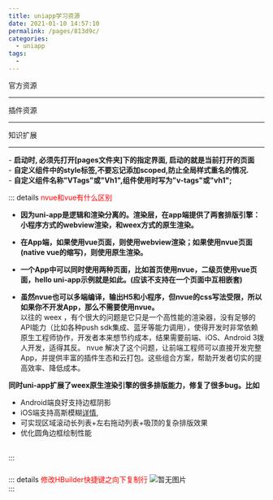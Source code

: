 ```yaml
---
title: uniapp学习资源
date: 2021-01-10 14:57:10
permalink: /pages/813d9c/
categories:
  - uniapp
tags:
  - 
---
```


<!-- 学习资源tags -->
官方资源
<hr>
<v-tags :tagsData=tagsData> </v-tags>

插件资源
<hr>
<v-tags :tagsData=tagsData2> </v-tags>

知识扩展
<hr>
- <b>启动时, 必须先打开[pages文件夹]下的指定界面, 启动的就是当前打开的页面</b><br/>
- <b>自定义组件中的style标签,不要忘记添加scoped,防止全局样式重名的情况. </b><br/>
- <b>自定义组件名称"VTags"或"Vh1",组件使用时写为"v-tags"或"vh1";</b><br/>

::: details <span style='color:red'>nvue和vue有什么区别</span>
- <b>因为uni-app是逻辑和渲染分离的。渲染层，在app端提供了两套排版引擎：小程序方式的webview渲染，和weex方式的原生渲染。</b><br/>
- <b>在App端，如果使用vue页面，则使用webview渲染；如果使用nvue页面(native vue的缩写)，则使用原生渲染。</b><br/>

- <b>一个App中可以同时使用两种页面，比如首页使用nvue，二级页使用vue页面，hello uni-app示例就是如此。(应该不支持在一个页面中互相嵌套)</b><br/>
- <b>虽然nvue也可以多端编译，输出H5和小程序，但nvue的css写法受限，所以如果你不开发App，那么不需要使用nvue。</b><br>
以往的 weex ，有个很大的问题是它只是一个高性能的渲染器，没有足够的API能力（比如各种push sdk集成、蓝牙等能力调用），使得开发时非常依赖原生工程师协作，开发者本来想节约成本，结果需要前端、iOS、Android 3拨人开发，适得其反。 nvue 解决了这个问题，让前端工程师可以直接开发完整 App，并提供丰富的插件生态和云打包。这些组合方案，帮助开发者切实的提高效率、降低成本。

<b>同时uni-app扩展了weex原生渲染引擎的很多排版能力，修复了很多bug。比如</b>
- Android端良好支持边框阴影
- iOS端支持高斯模糊[详情](https://ask.dcloud.net.cn/article/36617#view),
- 可实现区域滚动长列表+左右拖动列表+吸顶的复杂排版效果
- 优化圆角边框绘制性能
<br>
:::

::: details <span style='color:red'>修改HBuilder快捷键之向下复制行</span>
<img style="margin-top:10px" :src="$withBase('/uniapp/修改快捷键.jpg')" alt="暂无图片">
<br>
:::

<script>
  export default {
    data() {
      return {
          tagsData:[
            {
              'key': '官网框架',
              'value': 'https://uniapp.dcloud.io/collocation/pages'
            },
            {
              'key': '视频教程',
              'value': 'https://space.bilibili.com/379063075?spm_id_from=333.788.b_765f7570696e666f.1'
            }
          ],
          tagsData2:[
            {
              'key': 'scss/sass编译(插件下载地址)',
              'value': 'https://ext.dcloud.net.cn/plugin?name=compile-node-sass'
            },
          ]
      }
    }
  }
</script>